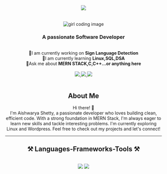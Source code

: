 <h1 align="center">
    <img src="https://readme-typing-svg.herokuapp.com/?font=Righteous&size=35&center=true&vCenter=true&width=500&height=70&duration=4000&lines=Hi+There!+👋;+I'm+Aishwarya+Shetty!;" />
</h1>
<br/>
<div align="center">
   <img src="https://img.freepik.com/free-photo/3d-rendering-kid-playing-digital-game_23-2150898500.jpg?t=st=1742630097~exp=1742633697~hmac=fd40bfe5aa07aa759212b8335517169ab2a0441d845855116cb8830fbbe1be00&w=740" alt="girl coding image">
</div>
<h3 align="center">A passionate Software Developer</h3>

<br/>
<div align="center">
  🔭I am currently working on <strong>Sign Language Detection</strong>
  <br/>
  🌼I am currently learning <strong>Linux,SQL,DSA</strong>
  <br/>
  💬Ask me about <strong>MERN STACK,C,C++...or anything here</strong>  
</div>
<br/>
<div align="center"> 
  <a href="mailto:shettyaishu050@gmail.com">
    <img src="https://img.shields.io/badge/Gmail-333333?style=for-the-badge&logo=gmail&logoColor=red" />
  </a>
  <a href="https://www.linkedin.com/in/aishwarya-shetty-11388131b/" target="_blank">
    <img src="https://img.shields.io/badge/LinkedIn-0077B5?style=for-the-badge&logo=linkedin&logoColor=white" target="_blank" />
  </a>
  <a href="[https://salesp07.github.io](https://github.com/Aishwarya-Ramesh-Shetty)" target="_blank">
     <img src="https://img.shields.io/badge/Portfolio-FF5722?style=for-the-badge&logo=todoist&logoColor=white" target="_blank" /> <!-- sqlite, safari, google-chrome are other good icon options -->
  </a>
</div>
<br/>
<h2 align="center">About Me</h2>
<div align="center">
    Hi there! 👋
    <br/>
        I'm Aishwarya Shetty, a passionate developer who loves building clean, efficient code. With a strong foundation in MERN Stack, I'm always eager to learn new skills and tackle interesting problems. I'm currently exploring Linux and Wordpress. Feel free to check out my projects and let's connect!
</div>
<hr/>
<h2 align="center">⚒️ Languages-Frameworks-Tools ⚒️</h2>
<br/>
<div align="center">
  <img src="https://skillicons.dev/icons?i=react,html,css,vscode,github,tailwind,git" />
  <img src="https://skillicons.dev/icons?i=nodejs,javascript,express,mongodb,c,cpp" /><br>
</div>



